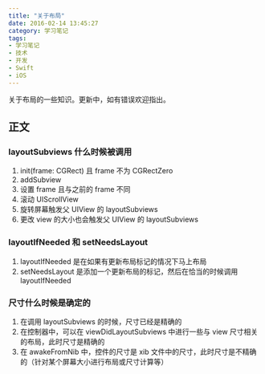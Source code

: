 ```yaml
---
title: "关于布局"
date: 2016-02-14 13:45:27
category: 学习笔记
tags:
- 学习笔记
- 技术
- 开发
- Swift
- iOS
---
```


关于布局的一些知识。更新中，如有错误欢迎指出。

## 正文
### layoutSubviews 什么时候被调用
1. init(frame: CGRect) 且 frame 不为 CGRectZero
2. addSubview
3. 设置 frame 且与之前的 frame 不同
4. 滚动 UIScrollView
5. 旋转屏幕触发父 UIView 的 layoutSubviews
6. 更改 view 的大小也会触发父 UIView 的 layoutSubviews

### layoutIfNeeded 和 setNeedsLayout
1. layoutIfNeeded 是在如果有更新布局标记的情况下马上布局
2. setNeedsLayout 是添加一个更新布局的标记，然后在恰当的时候调用 layoutIfNeeded

### 尺寸什么时候是确定的
1. 在调用 layoutSubviews 的时候，尺寸已经是精确的
2. 在控制器中，可以在 viewDidLayoutSubviews 中进行一些与 view 尺寸相关的布局，此时尺寸是精确的
3. 在 awakeFromNib 中，控件的尺寸是 xib 文件中的尺寸，此时尺寸是不精确的（针对某个屏幕大小进行布局或尺寸计算等）


